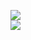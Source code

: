 [![](https://img.shields.io/badge/Made%20With-Github%20Spray-lightgrey.svg?style=for-the-badge&logo=github)](https://github.com/Annihil/github-spray#31477)  
[![](https://i.imgur.com/2DrTn0Z.gif)](https://github.com/Annihil/github-spray)